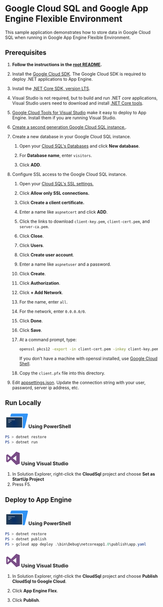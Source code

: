 # Google Cloud SQL and Google App Engine Flexible Environment

This sample application demonstrates how to store data in Google Cloud SQL
when running in Google App Engine Flexible Environment.

## Prerequisites

1.  **Follow the instructions in the [root README](../../../README.md).**
  
2.  Install the [Google Cloud SDK](https://cloud.google.com/sdk/).  The Google Cloud SDK
    is required to deploy .NET applications to App Engine.

2.  Install the [.NET Core SDK, version LTS](https://www.microsoft.com/net/download/core#/lts).

2.  Visual Studio is not required, but to build and run .NET *core* applications,
    Visual Studio users need to download and install 
	[.NET Core tools](https://www.microsoft.com/net/core#windowsvs2015).

3.  [Google Cloud Tools for Visual Studio](
	https://marketplace.visualstudio.com/items?itemName=GoogleCloudTools.GoogleCloudPlatformExtensionforVisualStudio)
    make it easy to deploy to App Engine.  Install them if you are running Visual Studio.

4.  [Create a second generation Google Cloud SQL instance.](
    https://cloud.google.com/sql/docs/mysql/create-instance).

5.  Create a new database in your Google Cloud SQL instance.
    
    1.  Open your [Cloud SQL's Databases](
        https://pantheon.corp.google.com/sql/instances/napoo/databases) and
        click **New database**.

    2.  For **Database name**, enter `visitors`.

    3.  Click **ADD**.

5.  Configure SSL access to the Google Cloud SQL instance.

    1.  Open your [Cloud SQL's SSL settings.](
        https://console.cloud.google.com/sql/instances/napoo/access-control/ssl)

    2.  Click **Allow only SSL connections.**

    3.  Click **Create a client certificate.**

    4.  Enter a name like `aspnetcert` and click **ADD**.

    5.  Click the links to download `client-key.pem`, `client-cert.pem`, 
        and `server-ca.pem`.

    6.  Click **Close**.

    7.  Click **Users**.
    
    8.  Click **Create user account**.

    9.  Enter a name like `aspnetuser` and a password.

    10. Click **Create**.

    11. Click **Authorization**.

    12. Click **+ Add Network**.

    13. For the name, enter `all`.

    14. For the network, enter `0.0.0.0/0`.

    15. Click **Done**.

    16. Click **Save**.

    17. At a command prompt, type:

        ```bash
        openssl pkcs12 -export -in client-cert.pem -inkey client-key.pem -certfile server-ca.pem -out client.pfx
        ```

        If you don't have a machine with openssl installed, use
        [Google Cloud Shell](https://cloud.google.com/shell/docs/quickstart).

    18. Copy the `client.pfx` file into this directory.

6.  Edit [appsettings.json](appsettings.json).  Update the connection string
    with your user, password, server ip address, etc.

## Run Locally

### ![PowerShell](../.resources/powershell.png)Using PowerShell
```psm1
PS > dotnet restore
PS > dotnet run
```

### ![Visual Studio](../.resources/visual-studio.png)Using Visual Studio
1.  In Solution Explorer, right-click the **CloudSql** project and choose **Set as StartUp Project**
2.  Press F5.

## Deploy to App Engine

### ![PowerShell](../.resources/powershell.png)Using PowerShell

```psm1
PS > dotnet restore
PS > dotnet publish
PS > gcloud app deploy .\bin\Debug\netcoreapp1.0\publish\app.yaml
```

### ![Visual Studio](../.resources/visual-studio.png)Using Visual Studio

1.  In Solution Explorer, right-click the **CloudSql** project and choose **Publish CloudSql to Google Cloud**.

2.  Click **App Engine Flex**.

3.  Click **Publish**.


